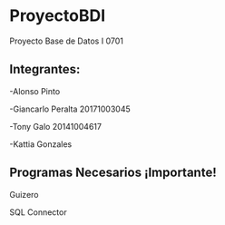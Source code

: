 # ProyectoBDI
Proyecto Base de Datos I 0701

## Integrantes:

-Alonso Pinto


-Giancarlo Peralta 20171003045


-Tony Galo 20141004617


-Kattia Gonzales






## Programas Necesarios  **¡Importante!**

Guizero


SQL Connector
